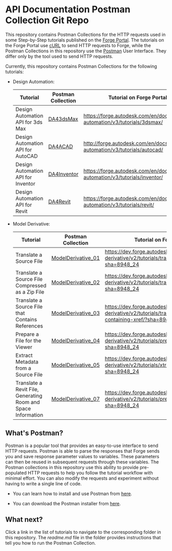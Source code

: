# API Documentation Postman Collection Git Repo

This repository contains Postman Collections for the HTTP requests used in some Step-by-Step tutorials published on the [Forge Portal](https://forge.autodesk.com/).  The tutorials on the Forge Portal use [cURL](https://curl.haxx.se/) to send HTTP requests to Forge, while the Postman Collections in this repository use the [Postman](https://www.getpostman.com/) User Interface. They differ only by the tool used to send HTTP requests.

Currently, this repository contains Postman Collections for the following tutorials:

- Design Automation:

   | Tutorial                             | Postman Collection                   | Tutorial on Forge Portal                                                    |
   |--------------------------------------|--------------------------------------|-----------------------------------------------------------------------------|
   | Design Automation API for 3ds Max    | [DA43dsMax](DA43dsMax)               | https://forge.autodesk.com/en/docs/design-automation/v3/tutorials/3dsmax/   |
   | Design Automation API for AutoCAD    | [DA4ACAD](DA4ACAD)                   | http://forge.autodesk.com/en/docs/design-automation/v3/tutorials/autocad/   |
   | Design Automation API for Inventor   | [DA4Inventor](DA4Inventor)           | https://forge.autodesk.com/en/docs/design-automation/v3/tutorials/inventor/ |
   | Design Automation API for Revit      | [DA4Revit](DA4Revit)                 | https://forge.autodesk.com/en/docs/design-automation/v3/tutorials/revit/    |


- Model Derivative:

   | Tutorial                                                      | Postman Collection                       | Tutorial on Forge Portal                                                                                                |
   |---------------------------------------------------------------|------------------------------------------|-------------------------------------------------------------------------------------------------------------------------|
   | Translate a Source File                                       | [ModelDerivative_01](ModelDerivative_01) | https://dev.forge.autodesk.com/en/docs/model-derivative/v2/tutorials/translate-to-obj/?sha=8948_24                      |
   | Translate a Source File Compressed as a Zip File              | [ModelDerivative_02](ModelDerivative_02) | https://dev.forge.autodesk.com/en/docs/model-derivative/v2/tutorials/translate-zip-to-stl/?sha=8948_24                  |
   | Translate a Source File that Contains References              | [ModelDerivative_03](ModelDerivative_03) | https://dev.forge.autodesk.com/en/docs/model-derivative/v2/tutorials/translate-source-file-containing-xref/?sha=8948_24 |
   | Prepare a File for the Viewer                                 | [ModelDerivative_04](ModelDerivative_04) | https://dev.forge.autodesk.com/en/docs/model-derivative/v2/tutorials/prep-file4viewer/?sha=8948_24                      |
   | Extract Metadata from a Source File                           | [ModelDerivative_05](ModelDerivative_04) | https://dev.forge.autodesk.com/en/docs/model-derivative/v2/tutorials/xtract-metadata/?sha=8948_24                       |
   | Translate a Revit File, Generating Room and Space Information | [ModelDerivative_07](ModelDerivative_07) | https://dev.forge.autodesk.com/en/docs/model-derivative/v2/tutorials/prep-roominfo4viewer/?sha=8948_24                  | 


## What's Postman?

Postman is a popular tool that provides an easy-to-use interface to send HTTP requests. Postman is able to parse the responses that Forge sends you and save response parameter values to variables. These parameters can then be reused in subsequent requests through these variables. The Postman collections in this repository use this ability to provide pre-populated HTTP requests to help you follow the tutorial workflow with minimal effort. You can also modify the requests and experiment without having to write a single line of code.

- You can learn how to install and use Postman from [here](https://learning.getpostman.com/docs/postman/launching_postman/installation_and_updates).

- You can download the Postman installer from [here](https://www.getpostman.com/downloads/).

## What next?

Click a link in the list of tutorials to navigate to the corresponding folder in this repository. The *readme.md* file in the folder provides instructions that tell you how to run the Postman Collection.
